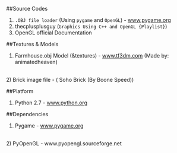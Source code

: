 ##Source Codes

1) `.OBJ file loader` (Using `pygame` and `OpenGL`) - www.pygame.org <br />
2) thecplusplusguy (`Graphics Using C++ and OpenGL {Playlist}`) <br />
3) OpenGL official Documentation

##Textures & Models
1) Farmhouse.obj Model (&textures) - www.tf3dm.com (Made by: animatedheaven)
<br />
2) Brick image file - ( Soho Brick (By Boone Speed))

##Platform
1) Python 2.7 - www.python.org

##Dependencies
1) Pygame - www.pygame.org
<br />
2) PyOpenGL - www.pyopengl.sourceforge.net

